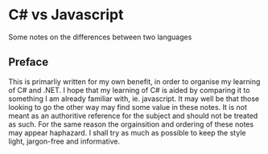 # C# vs Javascript
Some notes on the differences between two languages


## Preface

This is primarliy written for my own benefit, in order to organise my learning of C# and .NET. 
I hope that my learning of C# is aided by comparing it to something I am already familiar with, ie. javascript.
It may well be that those looking to go the other way may find some value in these notes.
It is not meant as an authoritive reference for the subject and should not be treated as such.
For the same reason the orgainsition and ordering of these notes may appear haphazard.
I shall try as much as possible to keep the style light, jargon-free and informative.

